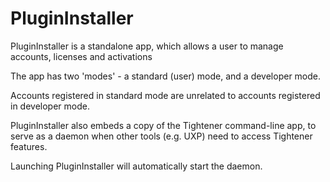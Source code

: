 # PluginInstaller

PluginInstaller is a standalone app, which allows a user to manage accounts, licenses and activations

The app has two 'modes' - a standard (user) mode, and a developer mode. 

Accounts registered in standard mode are unrelated to accounts registered in developer mode.

PluginInstaller also embeds a copy of the Tightener command-line app, to serve as a daemon when
other tools (e.g. UXP) need to access Tightener features.

Launching PluginInstaller will automatically start the daemon.